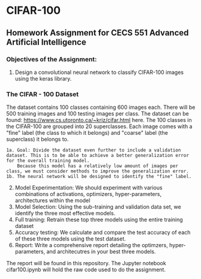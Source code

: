 # CIFAR-100 

## Homework Assignment for CECS 551 Advanced Artificial Intelligence

### Objectives of the Assignment:
1. Design a convolutional neural network to classify CIFAR-100 images using the keras library. 

### The CIFAR - 100 Dataset
The dataset contains 100 classes containing 600 images each. There will be 500 training images and 100 testing images per class.
The dataset can be found: https://www.cs.utoronto.ca/~kriz/cifar.html here.
The 100 classes in the CIFAR-100 are grouped into 20 superclasses. Each image comes with a "fine" label (the class to which it belongs) and "coarse" label (the superclass) it belongs to.

    1a. Goal: Divide the dataset even further to include a validation dataset. This is to be able to achieve a better generalization error for the overall training model.
        Because this model has a relatively low amount of images per class, we must consider methods to improve the generalization error. 
    1b. The neural network will be designed to identify the "fine" label. 
2. Model Experimentation: We should experiment with various combinations of activations, optimizers, hyper-parameters, architectures within the model
3. Model Selection: Using the sub-training and validation data set, we identify the three most effective models.
4. Full training: Retrain these top three models using the entire training dataset
5. Accuracy testing: We calculate and compare the test accuracy of each of these three models using the test dataset.
6. Report: Write a comprehensive report detailing the optimzers, hyper-parameters, and architecutres in your best three models. 

The report will be found in this repository. The Jupyter notebook cifar100.ipynb will hold the raw code used to do the assignment. 